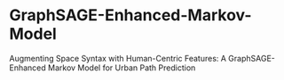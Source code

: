 # GraphSAGE-Enhanced-Markov-Model
Augmenting Space Syntax with Human-Centric Features:  A GraphSAGE-Enhanced Markov Model for Urban Path Prediction
